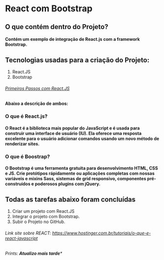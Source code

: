 # React com Bootstrap
## O que contém dentro do Projeto?
#### Contém um exemplo de integração de React.js com a framework Bootstrap.  
## Tecnologias usadas para a criação do Projeto:
1. React.JS  
2. Bootstrap
###### [Primeiros Passos com React.JS](https://blog.geekhunter.com.br/um-guia-para-usar-react-js/)
#### Abaixo a descrição de ambos:
### O que é React.js?
#### O React é a biblioteca mais popular do JavaScript e é usada para construir uma interface de usuário (IU). Ela oferece uma resposta excelente para o usuário adicionar comandos usando um novo método de renderizar sites.  
### O que é Boostrap?
#### O Bootstrap é uma ferramenta gratuita para desenvolvimento HTML, CSS e JS. Crie protótipos rápidamente ou aplicações completas com nossas variáveis e mixins Sass, sistemas de grid responsivo, componentes pré-construídos e poderosos plugins com jQuery.   

## Todas as tarefas abaixo foram concluídas
1. Criar um projeto com React.JS
2. Integrar o projeto com Bootstrap.
3. Subir o Projeto no GitHub.


###### Link site sobre REACT: https://www.hostinger.com.br/tutoriais/o-que-e-react-javascript  
###### Prints: ****Atualizo mais tarde*****
